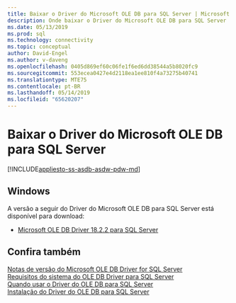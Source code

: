```yaml
---
title: Baixar o Driver do Microsoft OLE DB para SQL Server | Microsoft Docs
description: Onde baixar o Driver do Microsoft OLE DB para SQL Server
ms.date: 05/13/2019
ms.prod: sql
ms.technology: connectivity
ms.topic: conceptual
author: David-Engel
ms.author: v-daveng
ms.openlocfilehash: 0405d869ef60c06fe1f6ed6dd38544a5b8020fc9
ms.sourcegitcommit: 553ecea0427e4d2118ea1ee810f4a73275b40741
ms.translationtype: MTE75
ms.contentlocale: pt-BR
ms.lasthandoff: 05/14/2019
ms.locfileid: "65620207"
---
```

# <a name="download-microsoft-ole-db-driver-for-sql-server"></a>Baixar o Driver do Microsoft OLE DB para SQL Server

[!INCLUDE[appliesto-ss-asdb-asdw-pdw-md](../../includes/appliesto-ss-asdb-asdw-pdw-md.md)]

## <a name="windows"></a>Windows
A versão a seguir do Driver do Microsoft OLE DB para SQL Server está disponível para download:
 * [Microsoft OLE DB Driver 18.2.2 para SQL Server](https://go.microsoft.com/fwlink/?linkid=871294)

## <a name="see-also"></a>Confira também
[Notas de versão do Microsoft OLE DB Driver for SQL Server](release-notes-for-oledb-driver-for-sql-server.md)  
[Requisitos do sistema do OLE DB Driver para SQL Server](system-requirements-for-oledb-driver-for-sql-server.md)  
[Quando usar o Driver do OLE DB para SQL Server](when-to-use-oledb-driver-for-sql-server.md)  
[Instalação do Driver do OLE DB para SQL Server](applications/installing-oledb-driver-for-sql-server.md)
